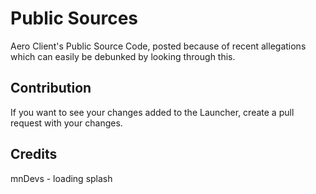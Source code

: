 # Public Sources

Aero Client's Public Source Code, posted because of recent allegations which can easily be debunked by looking through this.

## Contribution

If you want to see your changes added to the Launcher, create a pull request with your changes.

## Credits

mnDevs - loading splash
